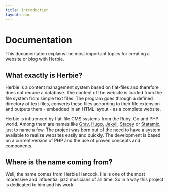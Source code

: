 ```yaml
---
title: Introduction
layout: doc
---
```


# Documentation

This documentation explains the most important topics for creating a website or blog with Herbie.

## What exactly is Herbie?

Herbie is a content management system based on flat-files and therefore does not require a database.
The content of the website is loaded from the file system from simple text files.
The program goes through a defined directory of text files, converts these files according to their file extension and outputs them - embedded in an HTML layout - as a complete website.

Herbie is influenced by flat-file CMS systems from the Ruby, Go and PHP world. 
Among them are names like [Grav][4], [Hugo][3], [Jekyll][1], [Stacey][5] or [Statamic][2], just to name a few.
The project was born out of the need to have a system available to realize websites easily and quickly.
The development is based on a current version of PHP and the use of proven concepts and components.

## Where is the name coming from?

Well, the name comes from Herbie Hancock.
He is one of the most impressive and influential jazz musicians of all time.
So in a way this project is dedicated to him and his work.

[1]: http://jekyllrb.com
[2]: http://statamic.com
[3]: http://gohugo.io
[4]: http://getgrav.org
[5]: http://www.staceyapp.com

